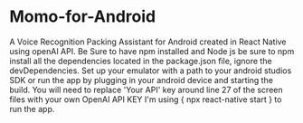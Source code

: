 # Momo-for-Android 
A Voice Recognition Packing Assistant for Android created in React Native using openAI API.
Be Sure to have npm installed and Node js
be sure to npm install all the dependencies located in the package.json file, ignore the devDependencies.
Set up your emulator with a path to your android studios SDK or run the app by plugging in your android device and starting the build.
You will need to replace 'Your API' key around line 27 of the screen files with your own OpenAI API KEY
I'm using { npx react-native start } to run the app.
